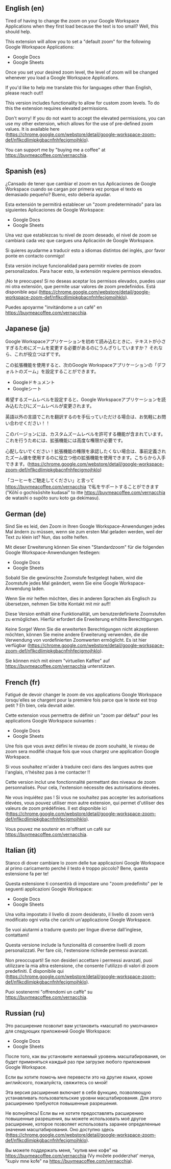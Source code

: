 ## English (en)

Tired of having to change the zoom on your Google Workspace Applications when they first load because the text is too small? Well, this should help.

This extension will allow you to set a "default zoom" for the following Google Workspace Applications:

- Google Docs
- Google Sheets

Once you set your desired zoom level, the level of zoom will be changed whenever you load a Google Workspace Applications.

If you'd like to help me translate this for languages other than English, please reach out!!

This version includes functionality to allow for custom zoom levels. To do this the extension requires elevated permissions.

Don't worry! If you do not want to accept the elevated permissions, you can use my other extension, which allows for the use of pre-defined zoom values. It is available here (https://chrome.google.com/webstore/detail/google-workspace-zoom-def/nflkcdlimipkgbacnfnhfecjgmojhklo).

You can support me by "buying me a coffee" at https://buymeacoffee.com/vernacchia.

## Spanish (es)

¿Cansado de tener que cambiar el zoom en tus Aplicaciones de Google Workspace cuando se cargan por primera vez porque el texto es demasiado pequeño? Bueno, esto debería ayudar.

Esta extensión te permitirá establecer un "zoom predeterminado" para las siguientes Aplicaciones de Google Workspace:

- Google Docs
- Google Sheets

Una vez que establezcas tu nivel de zoom deseado, el nivel de zoom se cambiará cada vez que cargues una Aplicación de Google Workspace.

Si quieres ayudarme a traducir esto a idiomas distintos del inglés, ¡por favor ponte en contacto conmigo!

Esta versión incluye funcionalidad para permitir niveles de zoom personalizados. Para hacer esto, la extensión requiere permisos elevados.

¡No te preocupes! Si no deseas aceptar los permisos elevados, puedes usar mi otra extensión, que permite usar valores de zoom predefinidos. Está disponible aquí (https://chrome.google.com/webstore/detail/google-workspace-zoom-def/nflkcdlimipkgbacnfnhfecjgmojhklo).

Puedes apoyarme "invitándome a un café" en https://buymeacoffee.com/vernacchia.

## Japanese (ja)

Google Workspaceアプリケーションを初めて読み込むときに、テキストが小さすぎるためにズームを変更する必要があるのにうんざりしていますか？ それなら、これが役立つはずです。

この拡張機能を使用すると、次のGoogle Workspaceアプリケーションの「デフォルトのズーム」を設定することができます。

- Googleドキュメント
- Googleシート

希望するズームレベルを設定すると、Google Workspaceアプリケーションを読み込むたびにズームレベルが変更されます。

英語以外の言語でこれを翻訳するのを手伝っていただける場合は、お気軽にお問い合わせください！！

このバージョンには、カスタムズームレベルを許可する機能が含まれています。これを行うためには、拡張機能には高度な権限が必要です。

心配しないでください！拡張機能の権限を承認したくない場合は、事前定義されたズーム値を使用するのに役立つ他の拡張機能を使用できます。こちらから入手できます。(https://chrome.google.com/webstore/detail/google-workspace-zoom-def/nflkcdlimipkgbacnfnhfecjgmojhklo)

「コーヒーをご馳走してください」と言って https://buymeacoffee.com/vernacchia で私をサポートすることができます ("Kōhī o gochisōshite kudasai" to itte https://buymeacoffee.com/vernacchia de watashi o supōto suru koto ga dekimasu).

## German (de)

Sind Sie es leid, den Zoom in Ihren Google Workspace-Anwendungen jedes Mal ändern zu müssen, wenn sie zum ersten Mal geladen werden, weil der Text zu klein ist? Nun, das sollte helfen.

Mit dieser Erweiterung können Sie einen "Standardzoom" für die folgenden Google Workspace-Anwendungen festlegen:

- Google Docs
- Google Sheets

Sobald Sie die gewünschte Zoomstufe festgelegt haben, wird die Zoomstufe jedes Mal geändert, wenn Sie eine Google Workspace-Anwendung laden.

Wenn Sie mir helfen möchten, dies in anderen Sprachen als Englisch zu übersetzen, nehmen Sie bitte Kontakt mit mir auf!!

Diese Version enthält eine Funktionalität, um benutzerdefinierte Zoomstufen zu ermöglichen. Hierfür erfordert die Erweiterung erhöhte Berechtigungen.

Keine Sorge! Wenn Sie die erweiterten Berechtigungen nicht akzeptieren möchten, können Sie meine andere Erweiterung verwenden, die die Verwendung von vordefinierten Zoomwerten ermöglicht. Es ist hier verfügbar (https://chrome.google.com/webstore/detail/google-workspace-zoom-def/nflkcdlimipkgbacnfnhfecjgmojhklo).

Sie können mich mit einem "virtuellen Kaffee" auf https://buymeacoffee.com/vernacchia unterstützen.

## French (fr)

Fatigué de devoir changer le zoom de vos applications Google Workspace lorsqu'elles se chargent pour la première fois parce que le texte est trop petit ? Eh bien,
cela devrait aider.

Cette extension vous permettra de définir un "zoom par défaut" pour les applications Google Workspace suivantes :

- Google Docs
- Google Sheets

Une fois que vous avez défini le niveau de zoom souhaité, le niveau de zoom sera modifié chaque fois que vous chargez une application Google Workspace.

Si vous souhaitez m'aider à traduire ceci dans des langues autres que l'anglais, n'hésitez pas à me contacter !!

Cette version inclut une fonctionnalité permettant des niveaux de zoom personnalisés. Pour cela, l'extension nécessite des autorisations élevées.

Ne vous inquiétez pas ! Si vous ne souhaitez pas accepter les autorisations élevées, vous pouvez utiliser mon autre extension, qui permet d'utiliser des valeurs de zoom prédéfinies. Il est disponible ici (https://chrome.google.com/webstore/detail/google-workspace-zoom-def/nflkcdlimipkgbacnfnhfecjgmojhklo).

Vous pouvez me soutenir en m'offrant un café sur https://buymeacoffee.com/vernacchia.

## Italian (it)

Stanco di dover cambiare lo zoom delle tue applicazioni Google Workspace al primo caricamento perché il testo è troppo piccolo? Bene, questa estensione fa per te!

Questa estensione ti consentirà di impostare uno "zoom predefinito" per le seguenti applicazioni Google Workspace:

- Google Docs
- Google Sheets

Una volta impostato il livello di zoom desiderato, il livello di zoom verrà modificato ogni volta che carichi un'applicazione Google Workspace.

Se vuoi aiutarmi a tradurre questo per lingue diverse dall'inglese, contattami!

Questa versione include la funzionalità di consentire livelli di zoom personalizzati. Per fare ciò, l'estensione richiede permessi avanzati.

Non preoccuparti! Se non desideri accettare i permessi avanzati, puoi utilizzare la mia altra estensione, che consente l'utilizzo di valori di zoom predefiniti. È disponibile qui (https://chrome.google.com/webstore/detail/google-workspace-zoom-def/nflkcdlimipkgbacnfnhfecjgmojhklo).

Puoi sostenermi "offrendomi un caffè" su https://buymeacoffee.com/vernacchia.

## Russian (ru)

Это расширение позволит вам установить «масштаб по умолчанию» для следующих приложений Google Workspace:

- Google Docs
- Google Sheets

После того, как вы установите желаемый уровень масштабирования, он будет применяться каждый раз при загрузке любого приложения Google Workspace.

Если вы хотите помочь мне перевести это на другие языки, кроме английского, пожалуйста, свяжитесь со мной!

Эта версия расширения включает в себя функцию, позволяющую устанавливать пользовательские уровни масштабирования. Для этого расширению требуются повышенные разрешения.

Не волнуйтесь! Если вы не хотите предоставлять расширению повышенные разрешения, вы можете использовать моё другое расширение, которое позволяет использовать заранее определенные значения масштабирования. Оно доступно здесь (https://chrome.google.com/webstore/detail/google-workspace-zoom-def/nflkcdlimipkgbacnfnhfecjgmojhklo).

Вы можете поддержать меня, "купив мне кофе" на https://buymeacoffee.com/vernacchia (Vy možete podderzhat' menya, "kupiv mne kofe" na https://buymeacoffee.com/vernacchia).
